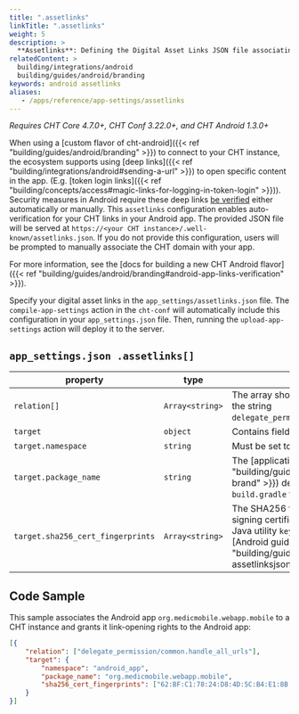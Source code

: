 ```yaml
---
title: ".assetlinks"
linkTitle: ".assetlinks"
weight: 5
description: >
  **Assetlinks**: Defining the Digital Asset Links JSON file associating your domain with your Android app.
relatedContent: >
  building/integrations/android
  building/guides/android/branding
keywords: android assetlinks
aliases:
   - /apps/reference/app-settings/assetlinks
---
```


*Requires CHT Core 4.7.0+, CHT Conf 3.22.0+, and CHT Android 1.3.0+*

When using a [custom flavor of cht-android]({{< ref "building/guides/android/branding" >}}) to connect to your CHT instance, the ecosystem supports using [deep links]({{< ref "building/integrations/android#sending-a-url" >}}) to open specific content in the app. (E.g. [token login links]({{< ref "building/concepts/access#magic-links-for-logging-in-token-login" >}})). Security measures in Android require these deep links [be verified](https://developer.android.com/training/app-links/verify-android-applinks) either automatically or manually.  This `assetlinks` configuration enables auto-verification for your CHT links in your Android app. The provided JSON file will be served at `https://<your CHT instance>/.well-known/assetlinks.json`. If you do not provide this configuration, users will be prompted to manually associate the CHT domain with your app.

For more information, see the [docs for building a new CHT Android flavor]({{< ref "building/guides/android/branding#android-app-links-verification" >}}).

Specify your digital asset links in the `app_settings/assetlinks.json` file. The `compile-app-settings` action in the `cht-conf` will automatically include this configuration in your `app_settings.json` file. Then, running the `upload-app-settings` action will deploy it to the server.

## `app_settings.json .assetlinks[]`

| property                          | type             | description                                                                                                                                                                                                                        | required |
|-----------------------------------|------------------|------------------------------------------------------------------------------------------------------------------------------------------------------------------------------------------------------------------------------------|----------|
| `relation[]`                      | `Array<string>`  | The array should contain only one element: the string `delegate_permission/common.handle_all_urls`.                                                                                                                                | yes      |
| `target`                          | `object`         | Contains fields to identify associated apps.                                                                                                                                                                                       | yes      |
| `target.namespace`                | `string`         | Must be set to `android_app`.                                                                                                                                                                                                      | yes      |
| `target.package_name`             | `string`         | The [application ID]({{< ref "building/guides/android/branding#2-new-brand" >}}) declared in the app's `build.gradle` file.                                                                                                            | yes      |
| `target.sha256_cert_fingerprints` | `Array<string>`  | The SHA256 fingerprints of your app’s signing certificate. You can get it with the Java utility `keytool`, see how exactly in our [Android guide]({{< ref "building/guides/android/branding#hosting-assetlinksjson-with-the-cht" >}}). | yes      |

## Code Sample

This sample associates the Android app `org.medicmobile.webapp.mobile` to a CHT instance and grants it link-opening rights to the Android app:

```json
[{
	"relation": ["delegate_permission/common.handle_all_urls"],
	"target": {
		"namespace": "android_app",
		"package_name": "org.medicmobile.webapp.mobile",
		"sha256_cert_fingerprints": ["62:BF:C1:78:24:D8:4D:5C:B4:E1:8B:66:98:EA:14:16:57:6F:A4:E5:96:CD:93:81:B2:65:19:71:A7:80:EA:4D"]
	}
}]
```
